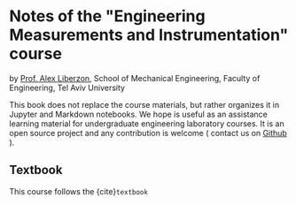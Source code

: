 # Notes of the "Engineering Measurements and Instrumentation" course

by [Prof. Alex Liberzon](https://turbulencelab.sites.tau.ac.il), School of Mechanical Engineering, Faculty of Engineering, Tel Aviv University

<!-- This is a small sample book to give you a feel for how book content is
structured.
It shows off a few of the major file types, as well as some sample content.
It does not go in-depth into any particular topic - check out [the Jupyter Book documentation](https://jupyterbook.org) for more information.
 -->
 
This book does not replace the course materials, but rather organizes it in Jupyter and Markdown notebooks. We hope is useful as an assistance learning material for undergraduate engineering laboratory courses. It is an open source project and any contribution is welcome ( contact us on [Github](https://github.com/alexlib) ).


## Textbook 
This course follows the {cite}`textbook`


```{tableofcontents}
```


```{bibliography}
```
